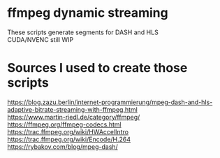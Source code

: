 # ffmpeg dynamic streaming

These scripts generate segments for DASH and HLS  
CUDA/NVENC still WIP

# Sources I used to create those scripts

https://blog.zazu.berlin/internet-programmierung/mpeg-dash-and-hls-adaptive-bitrate-streaming-with-ffmpeg.html  
https://www.martin-riedl.de/category/ffmpeg/  
https://ffmpeg.org/ffmpeg-codecs.html  
https://trac.ffmpeg.org/wiki/HWAccelIntro  
https://trac.ffmpeg.org/wiki/Encode/H.264  
https://rybakov.com/blog/mpeg-dash/  
